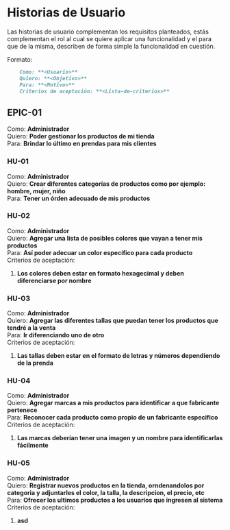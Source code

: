 # Historias de Usuario #

Las historias de usuario complementan los requisitos planteados, estás complementan el rol al cual se quiere aplicar una funcionalidad y el para que de la misma, describen de forma simple la funcionalidad en cuestión.

Formato:

```md
    Como: **<Usuario>**  
    Quiero: **<Objetivo>**  
    Para: **<Motivo>**  
    Criterios de aceptación: **<Lista-de-criterios>**  
```

## EPIC-01 ##

Como: **Administrador**  
Quiero: **Poder gestionar los productos de mi tienda**  
Para: **Brindar lo último en prendas para mis clientes**  

### HU-01 ###

Como: **Administrador**  
Quiero: **Crear diferentes categorías de productos como por ejemplo: hombre, mujer, niño**  
Para: **Tener un órden adecuado de mis productos**  

### HU-02 ###

Como: **Administrador**  
Quiero: **Agregar una lista de posibles colores que vayan a tener mis productos**  
Para: **Así poder adecuar un color específico para cada producto**  
Criterios de aceptación:  

1. **Los colores deben estar en formato hexagecimal y deben diferenciarse por nombre**

### HU-03 ###

Como: **Administrador**  
Quiero: **Agregar las diferentes tallas que puedan tener los productos que tendré a la venta**  
Para: **Ir diferenciando uno de otro**  
Criterios de aceptación:  

1. **Las tallas deben estar en el formato de letras y números dependiendo de la prenda**

### HU-04 ###

Como: **Administrador**  
Quiero: **Agregar marcas a mis productos para identificar a que fabricante pertenece**  
Para: **Reconocer cada producto como propio de un fabricante especifico**  
Criterios de aceptación:  

1. **Las marcas deberían tener una imagen y un nombre para identificarlas fácilmente**  

### HU-05 ###

Como: **Administrador**  
Quiero: **Registrar nuevos productos en la tienda, orndenandolos por categoria y adjuntarles el color, la talla, la descripcion, el precio, etc**  
Para: **Ofrecer los ultimos productos a los usuarios que ingresen al sistema**  
Criterios de aceptación:  

1. **asd**
